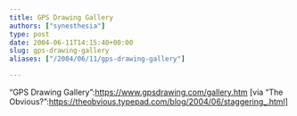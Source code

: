 ```yaml
---
title: GPS Drawing Gallery
authors: ["synesthesia"]
type: post
date: 2004-06-11T14:15:40+00:00
slug: gps-drawing-gallery 
aliases: ["/2004/06/11/gps-drawing-gallery"]

---
```

&#8220;GPS Drawing Gallery&#8221;:https://www.gpsdrawing.com/gallery.htm [via &#8220;The Obvious?&#8221;:https://theobvious.typepad.com/blog/2004/06/staggering_.html]